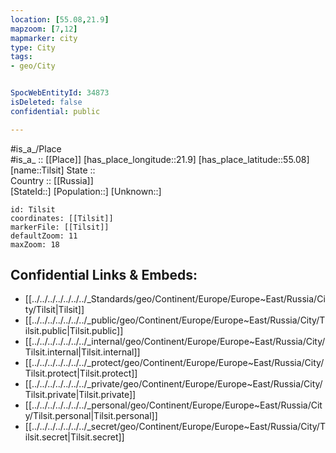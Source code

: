 ```yaml
---
location: [55.08,21.9] 
mapzoom: [7,12] 
mapmarker: city 
type: City
tags:
- geo/City


SpocWebEntityId: 34873
isDeleted: false
confidential: public

---
```

#is_a_/Place  
#is_a_ :: [[Place]] 
[has_place_longitude::21.9] 
[has_place_latitude::55.08] 
[name::Tilsit] 
State ::  
Country :: [[Russia]]  
[StateId::] 
[Population::] 
[Unknown::] 


```leaflet
id: Tilsit
coordinates: [[Tilsit]] 
markerFile: [[Tilsit]] 
defaultZoom: 11 
maxZoom: 18
```


## Confidential Links & Embeds: 
- [[../../../../../../../_Standards/geo/Continent/Europe/Europe~East/Russia/City/Tilsit|Tilsit]] 
- [[../../../../../../../_public/geo/Continent/Europe/Europe~East/Russia/City/Tilsit.public|Tilsit.public]] 
- [[../../../../../../../_internal/geo/Continent/Europe/Europe~East/Russia/City/Tilsit.internal|Tilsit.internal]] 
- [[../../../../../../../_protect/geo/Continent/Europe/Europe~East/Russia/City/Tilsit.protect|Tilsit.protect]] 
- [[../../../../../../../_private/geo/Continent/Europe/Europe~East/Russia/City/Tilsit.private|Tilsit.private]] 
- [[../../../../../../../_personal/geo/Continent/Europe/Europe~East/Russia/City/Tilsit.personal|Tilsit.personal]] 
- [[../../../../../../../_secret/geo/Continent/Europe/Europe~East/Russia/City/Tilsit.secret|Tilsit.secret]] 
